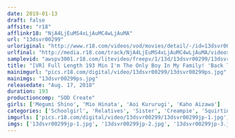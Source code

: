 ```yaml
---
date: 2019-01-13
draft: false
affsite: "r18"
afflinkr18: "NjA4LjEuMS4xLjAuMC4wLjAuMA"
url: "13dsvr00299"
urloriginal: "http://www.r18.com/videos/vod/movies/detail/-/id=13dsvr00299"
urlfinal: "http://media.r18.com/track/NjA4LjEuMS4xLjAuMC4wLjAuMA/videos/vod/movies/detail/-/id=13dsvr00299"
samplevid: "awspv3001.r18.com/litevideo/freepv/1/13d/13dsvr00299/13dsvr00299_dmb_w.mp4"
title: "[VR] Full Length 193 Min I'm The Only Boy In My Family! 'Back To Back Morning Fuck Lifestyle With 4 Sisters' 2"
mainimgurl: "pics.r18.com/digital/video/13dsvr00299/13dsvr00299ps.jpg"
mainimgs: "13dsvr00299ps.jpg"
releasedate: "Aug. 17, 2018"
duration: 193
productioncomp: "SOD Create"
girls: ['Megumi Shino', 'Mio Hinata', 'Aoi Kururugi', 'Kaho Aizawa']
categories: ['Schoolgirl', 'Relatives', 'Sister', 'Creampie', 'Squirting', 'VR Exclusive']
imgurls: ['pics.r18.com/digital/video/13dsvr00299/13dsvr00299jp-1.jpg', 'pics.r18.com/digital/video/13dsvr00299/13dsvr00299jp-2.jpg', 'pics.r18.com/digital/video/13dsvr00299/13dsvr00299jp-3.jpg', 'pics.r18.com/digital/video/13dsvr00299/13dsvr00299jp-4.jpg', 'pics.r18.com/digital/video/13dsvr00299/13dsvr00299jp-5.jpg', 'pics.r18.com/digital/video/13dsvr00299/13dsvr00299jp-6.jpg', 'pics.r18.com/digital/video/13dsvr00299/13dsvr00299jp-7.jpg', 'pics.r18.com/digital/video/13dsvr00299/13dsvr00299jp-8.jpg', 'pics.r18.com/digital/video/13dsvr00299/13dsvr00299jp-9.jpg', 'pics.r18.com/digital/video/13dsvr00299/13dsvr00299jp-10.jpg', 'pics.r18.com/digital/video/13dsvr00299/13dsvr00299jp-11.jpg', 'pics.r18.com/digital/video/13dsvr00299/13dsvr00299jp-12.jpg', 'pics.r18.com/digital/video/13dsvr00299/13dsvr00299jp-13.jpg', 'pics.r18.com/digital/video/13dsvr00299/13dsvr00299jp-14.jpg', 'pics.r18.com/digital/video/13dsvr00299/13dsvr00299jp-15.jpg', 'pics.r18.com/digital/video/13dsvr00299/13dsvr00299jp-16.jpg', 'pics.r18.com/digital/video/13dsvr00299/13dsvr00299jp-17.jpg', 'pics.r18.com/digital/video/13dsvr00299/13dsvr00299jp-18.jpg', 'pics.r18.com/digital/video/13dsvr00299/13dsvr00299jp-19.jpg', 'pics.r18.com/digital/video/13dsvr00299/13dsvr00299jp-20.jpg']
imgs: ['13dsvr00299jp-1.jpg', '13dsvr00299jp-2.jpg', '13dsvr00299jp-3.jpg', '13dsvr00299jp-4.jpg', '13dsvr00299jp-5.jpg', '13dsvr00299jp-6.jpg', '13dsvr00299jp-7.jpg', '13dsvr00299jp-8.jpg', '13dsvr00299jp-9.jpg', '13dsvr00299jp-10.jpg', '13dsvr00299jp-11.jpg', '13dsvr00299jp-12.jpg', '13dsvr00299jp-13.jpg', '13dsvr00299jp-14.jpg', '13dsvr00299jp-15.jpg', '13dsvr00299jp-16.jpg', '13dsvr00299jp-17.jpg', '13dsvr00299jp-18.jpg', '13dsvr00299jp-19.jpg', '13dsvr00299jp-20.jpg']
---
```

